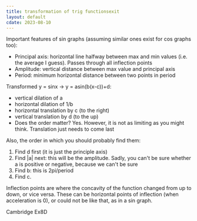 ```yaml
---
title: transformation of trig functionsexit
layout: default
cdate: 2023-08-10
---
```


Important features of sin graphs (assuming similar ones exist for cos graphs too):
- Principal axis: horizontal line halfway between max and min values (i.e. the average I guess). Passes through all inflection points
- Amplitude: vertical distance between max value and principal axis
- Period: minimum horizontal distance between two points in period

Transformed y = sinx → y = asin(b(x-c))+d:
- vertical dilation of a
- horizontal dilation of 1/b
- horizontal translation by c (to the right)
- vertical translation by d (to the up)
- Does the order matter? Yes. However, it is not as limiting as you might think. Translation just needs to come last

Also, the order in which you should probably find them:
1. Find d first (it is just the principle axis)
2. Find |a| next: this will be the amplitude. Sadly, you can't be sure whether a is positive or negative, because we can't be sure
3. Find b: this is 2pi/period
4. Find c.

Inflection points are where the concavity of the function changed from up to down, or vice versa. These can be horizontal points of inflection (when acceleration is 0), or could not be like that, as in a sin graph.

Cambridge Ex8D
